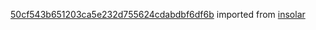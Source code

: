 [50cf543b651203ca5e232d755624cdabdbf6df6b](https://github.com/insolar/insolar/commit/50cf543b651203ca5e232d755624cdabdbf6df6b) imported from [insolar](https://github.com/insolar/insolar)
